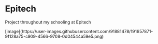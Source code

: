 # Epitech
Project throughout my schooling at Epitech 
<div>
  [image](https://user-images.githubusercontent.com/91881478/191957871-9f128a75-c909-4566-9708-0d04544a59e5.png)
 </div>
